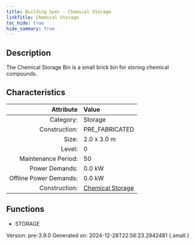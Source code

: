 ```yaml
---
title: Building Spec - Chemical Storage
linkTitle: Chemical Storage
toc_hide: true
hide_summary: true
---
```


## Description
The Chemical Storage Bin is a small brick bin for storing chemical compounds.

## Characteristics

| Attribute      | Value |
|--------:|:------|
|Category:|Storage|
|Construction:|PRE_FABRICATED|
|Size:|2.0 x 3.0 m|
|Level:|0|
|Maintenance Period:|50|
|Power Demands:|0.0 kW|
|Offline Power Demands:|0.0 kW|
|Construction:|[Chemical Storage](/docs/definitions/construction/chemical-storage)|

## Functions
      
- STORAGE




Version: pre-3.9.0 Generated on: 2024-12-28T22:56:23.2942481
{.small }